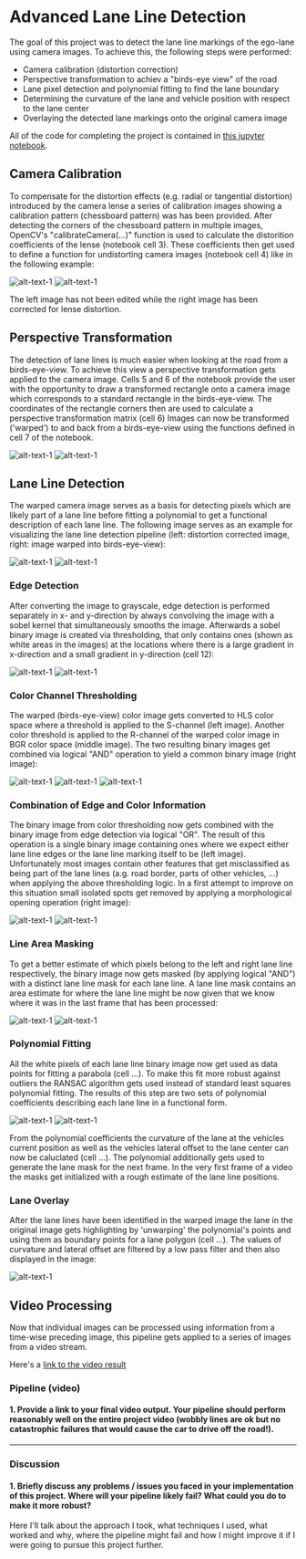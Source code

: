 # Advanced Lane Line Detection

The goal of this project was to detect the lane line markings of the ego-lane using camera images.
To achieve this, the following steps were performed:

* Camera calibration (distortion correction) 
* Perspective transformation to achiev a "birds-eye view" of the road
* Lane pixel detection and polynomial fitting to find the lane boundary
* Determining the curvature of the lane and vehicle position with respect to the lane center
* Overlaying the detected lane markings onto the original camera image 

All of the code for completing the project is contained in [this jupyter notebook](https://github.com/Corni33/CarND_P4_AdvancedLaneLines/blob/master/advanced_lane_lines.ipynb).


## Camera Calibration

To compensate for the distortion effects (e.g. radial or tangential distortion) introduced by the camera lense a series of calibration images showing a calibration pattern (chessboard pattern) was has been provided.
After detecting the corners of the chessboard pattern in multiple images, OpenCV's "calibrateCamera(...)" function is used to calculate the distorition coefficients of the lense (notebook cell 3).
These coefficients then get used to define a function for undistorting camera images (notebook cell 4) like in the following example:

![alt-text-1](./readme_images/chessboard_dist.png "Distorted Image") ![alt-text-1](./readme_images/chessboard_undist.png "Undistorted Image") 

The left image has not been edited while the right image has been corrected for lense distortion.


## Perspective Transformation

The detection of lane lines is much easier when looking at the road from a birds-eye-view.
To achieve this view a perspective transformation gets applied to the camera image.
Cells 5 and 6 of the notebook provide the user with the opportunity to draw a transformed rectangle onto a camera image which corresponds to a standard rectangle in the birds-eye-view.
The coordinates of the rectangle corners then are used to calculate a perspective transformation matrix (cell 6)
Images can now be transformed ('warped') to and back from a birds-eye-view using the functions defined in cell 7 of the notebook. 

![alt-text-1](./readme_images/perspective_normal.png "Normal image") ![alt-text-1](./readme_images/perspective_top.png "Perspective transformed image") 


## Lane Line Detection

The warped camera image serves as a basis for detecting pixels which are likely part of a lane line before fitting a polynomial to get a functional description of each lane line. 
The following image serves as an example for visualizing the lane line detection pipeline (left: distortion corrected image, right: image warped into birds-eye-view):

![alt-text-1](./readme_images/input.png "distortion corrected imag") ![alt-text-1](./readme_images/input_warped.png "warped into birds-eye-view") 


### Edge Detection

After converting the image to grayscale, edge detection is performed separately in x- and y-direction by always convolving the image with a sobel kernel that simultaneously smooths the image.
Afterwards a sobel binary image is created via thresholding, that only contains ones (shown as white areas in the images) at the locations where there is a large gradient in x-direction and a small gradient in y-direction (cell 12):

![alt-text-1](./readme_images/gray.png "grayscaled image") ![alt-text-1](./readme_images/sobel.png "thresholded sobel image") 


### Color Channel Thresholding

The warped (birds-eye-view) color image gets converted to HLS color space where a threshold is applied to the S-channel (left image).
Another color threshold is applied to the R-channel of the warped color image in BGR color space (middle image). 
The two resulting binary images get combined via logical "AND" operation to yield a common binary image (right image):

![alt-text-1](./readme_images/s_binary.png "threshold on s-channel") ![alt-text-1](./readme_images/r_binary.png "threshold on r-channel") ![alt-text-1](./readme_images/s_r_binary.png "combined binary image") 


### Combination of Edge and Color Information

The binary image from color thresholding now gets combined with the binary image from edge detection via logical "OR".
The result of this operation is a single binary image containing ones where we expect either lane line edges or the lane line marking itself to be (left image).
Unfortunately most images contain other features that get misclassified as being part of the lane lines (a.g. road border, parts of other vehicles, ...) when applying the above thresholding logic.
In a first attempt to improve on this situation small isolated spots get removed by applying a morphological opening operation (right image):

![alt-text-1](./readme_images/binary_combined.png "combined binary image") ![alt-text-1](./readme_images/binary_combined_cleaned.png "cleaned up binary image")


### Line Area Masking

To get a better estimate of which pixels belong to the left and right lane line respectively, the binary image now gets masked (by applying logical "AND") with a distinct lane line mask for each lane line.
A lane line mask contains an area estimate for where the lane line might be now given that we know where it was in the last frame that has been processed:

![alt-text-1](./readme_images/mask_left.png "mask for left lane line") ![alt-text-1](./readme_images/mask_right.png "mask for right lane line")

### Polynomial Fitting

All the white pixels of each lane line binary image now get used as data points for fitting a parabola (cell ...). 
To make this fit more robust against outliers the RANSAC algorithm gets used instead of standard least squares polynomial fitting.
The results of this step are two sets of polynomial coefficients describing each lane line in a functional form.

![alt-text-1](./readme_images/left_fit.png "parabola fitted for left lane line") ![alt-text-1](./readme_images/right_fit.png "parabola fitted for right lane line")

From the polynomial coefficients the curvature of the lane at the vehicles current position as well as the vehicles lateral offset to the lane center can now be caluclated (cell ...). 
The polynomial additionally gets used to generate the lane mask for the next frame. In the very first frame of a video the masks get initialized with a rough estimate of the lane line positions.

### Lane Overlay 

After the lane lines have been identified in the warped image the lane in the original image gets highlighting by 'unwarping' the polynomial's points and using them as boundary points for a lane polygon (cell ...). 
The values of curvature and lateral offset are filtered by a low pass filter and then also displayed in the image:

![alt-text-1](./readme_images/final_image.png "final image with lane overlay") 


## Video Processing

Now that individual images can be processed using information from a time-wise preceding image, this pipeline gets applied to a series of images from a video stream.

Here's a [link to the video result](./output.mp4)



### Pipeline (video)

#### 1. Provide a link to your final video output.  Your pipeline should perform reasonably well on the entire project video (wobbly lines are ok but no catastrophic failures that would cause the car to drive off the road!).



---

### Discussion

#### 1. Briefly discuss any problems / issues you faced in your implementation of this project.  Where will your pipeline likely fail?  What could you do to make it more robust?

Here I'll talk about the approach I took, what techniques I used, what worked and why, where the pipeline might fail and how I might improve it if I were going to pursue this project further.  
